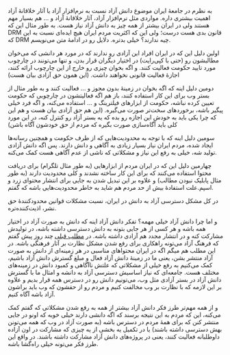 <!-- 
.. title: اهمیت بیشتر دانش آزاد در ایران
.. slug: free-knowledg-iran
.. date: 2016-04-24 18:21:04 UTC
.. tags: دانش آزاد, ایران, آزادی, آگاهی, جامعه, حکومت ایران, فیلترینگ, وب
.. category: 
.. link: 
.. description: 
.. type: text
-->

به نظرم در جامعهٔ ایران موضوع دانش آزاد نسبت به نرم‌افزار آزاد یا آثار خلاقانهٔ آزاد اهمیت بیشتری داره. مواردی مثل نرم‌افزار آزاد، آثار خلاقانهٔ آزاد و ... هم بسیار مهم هستند ولی در ایران بیشتر از همه چیز به دانش آزاد نیاز هست. به طور مثال این که DRM قانون بدی هست درست؛ ولی این که اکثریت مردم ایران هیچ ایده‌ای نسبت به این که DRM چیه ندارند؟ خیلی بدتره. دلایل رو در ادامهٔ متن می‌نویسم.

اولین دلیل این که در ایران افراد این آزادی رو ندارند که در مورد هر دانشی که می‌خوان مطالبشون رو (حتی با کپی‌رایت) در اختیار دیگران قرار بدن، و تنها می‌تونند در چارچوب مورد تایید حکومت فعالیت کنند. و اگه بخوان چیزی رو خارج از این چارچوب ارائه کنند، اجازهٔ فعالیت قانونی نخواهند داشت. (این همون حق آزادی بیان هست)

دومین دلیل اینه که اگه بخوان در زمینهٔ بدون مجوز و ... فعالیت کنند و به طور مثال از بستر وب برای این کار استفاده کنند، باز هم اگه فعالیتشون در چارچوبی که حکومت تعیین کرده نباشه، حکومت از ابزارهای فیلترینگ و ... استفاده می‌کنه، و اگه فرد خیلی پیگیر باشه، برخوردهای سخت‌تر صورت می‌گیره. (این هم حق آزادی بیان هست و هم این که چرا یکی باید به خودش این اجازه رو بده که یه بستر آزاد رو کنترل کنه، در این مورد کلی باید آگاه‌سازی صورت بگیره که مردم از حق خودشون آگاه باشن)

سومین دلیل اینه که با توجه به محدودیت‌هایی که از طرف حکومت و همچنین رسانه‌ها ایجاد شده، مردم ایران نیاز بسیار زیادی به آگاهی و دانش دارند. پس اگه دانش آزادی تولید شه، خیلی به رفع این نیاز و مشکلاتی که ناشی از عدم آگاهی هست کمک می‌کنه.

چهارمین دلیل این که در ایران مردم از ابزارهایی (به طور مثال تلگرام) برای دریافت محتوا استفاده می‌کنند که برای این کار ساخته نشدند و کلی محدودیت دارند (به طور مثال پابلیک نبودن مطالب) و علاوه بر این تبدیل شدن به جایی برای انتشار محتوای زرد و اسپم.علت استفادهٔ بیش از حد مردم هم شاید به خاطر محدودیت‌هایی باشه که گفتم.

در کل مشکل دسترسی آزاد به دانش در ایران، نسبت مشکلات قوانین محدودکنندهٔ حق نشر، اذیت‌کننده‌تره.

و اما چرا دانش آزاد خیلی مهمه؟ تفکر دانش آزاد اینه که دانش به صورت آزاد در اختیار همه باشه و هر کسی از هر جایی بتونه به دانش دسترسی داشته باشه، در تولیدش مشارکت کنه و در انتشار مجدد هم آزادی داشته باشه. در [مطلب قبلی](https://saeedalijani.github.io/posts/free-culture-1.html) چند روز پیش گفتم که فرهنگ آزاد می‌تونه راهکاری برای رفع شدن مشکل نظارت بر آثار فرهنگی باشه. در این مطلب هم میگم اگه در ایران محتواهای مناسبی در هر زمینه‌ای از دانش به صورت آزاد منتشر بشن، یعنی ما در زمینهٔ دانش آزاد فعال و مبلغ گسترش دانش آزاد باشیم، کمک می‌کنیم به رفع خیلی از مشکلاتی که علتش ناآگاهی و کمبود دانش در زمینه‌های مختلف هست. جامعه‌‌ای که نیاز اساسیش دسترسی آزاد به دانشه و امثال ما با گسترش دانش آزاد در بستر آزادی مثل وب، می‌تونیم دانش رو در دسترس همه قرار بدیم و علاوه بر این لازمه که با نظارت بر وب مخالفت کنیم و مردم رو از حقشون که وب باید براشون آزاد باشه آگاه کنیم.

و از همه مهم‌تر طرز فکر دانش آزاد بیشتر از همه به رفع شدن مشکلاتی که گفتم کمک می‌کنه، این که مردم به این نتیجه برسند که اگه دانشی دارند خیلی خوبه که اونو در جایی منتشر کنن که برای همهٔ مردم در دسترس باشه (به صورت آزاد در وب که همه می‌تونن بهش دسترسی داشته باشند) یا در تکمیل یه بخشی از یه چیزی که مشارکت در اون آزاده داوطلبانه فعالیت کنند، یعنی در پروژه‌های دانش آزاد مشارکت داشته باشند. در واقع این طرز فکر می‌تونه خیلی راه‌گشا باشه.